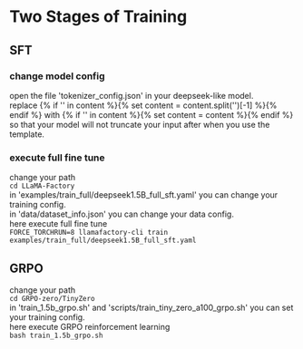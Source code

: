 # Two Stages of Training
## SFT
### change model config
open the file 'tokenizer_config.json' in your deepseek-like model.  
replace {% if '</think>' in content %}{% set content = content.split('</think>')[-1] %}{% endif %} with {% if '</think>' in content %}{% set content = content %}{% endif %}  
so that your model will not truncate your input after </think> when you use the template.  
### execute full fine tune
change your path  
`cd LLaMA-Factory`  
in 'examples/train_full/deepseek1.5B_full_sft.yaml' you can change your training config.  
in 'data/dataset_info.json' you can change your data config.  
here execute full fine tune  
`FORCE_TORCHRUN=8 llamafactory-cli train examples/train_full/deepseek1.5B_full_sft.yaml`  
## GRPO
change your path  
`cd GRPO-zero/TinyZero`  
in 'train_1.5b_grpo.sh' and 'scripts/train_tiny_zero_a100_grpo.sh' you can set your training config.  
here execute GRPO reinforcement learning  
`bash train_1.5b_grpo.sh`